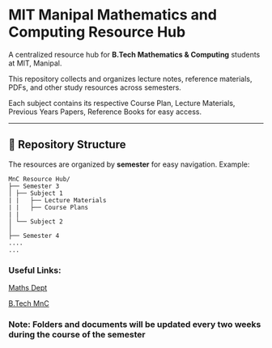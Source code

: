# MIT Manipal Mathematics and Computing Resource Hub

A centralized resource hub for **B.Tech Mathematics & Computing** students at MIT, Manipal.  

This repository collects and organizes lecture notes, reference materials, PDFs, and other study resources across semesters. 

Each subject contains its respective Course Plan, Lecture Materials, Previous Years Papers, Reference Books for easy access.

---

## 📂 Repository Structure

The resources are organized by **semester** for easy navigation. Example:
```
MnC Resource Hub/
├── Semester 3
│ ├── Subject 1
| |   ├── Lecture Materials
| |   ├── Course Plans
| |
│ └── Subject 2
│
├── Semester 4
....
...
```

### Useful Links:
[Maths Dept](https://www.manipal.edu/mit/department-faculty/department-list/mathematics.html "MIT-M: Dept. of Mathematics") 

[B.Tech MnC](https://www.manipal.edu/mit/program-list/btech/BTech-Mathematics-and-Computing.html "MIT-M: B.Tech MnC")






 ### Note: Folders and documents will be updated every two weeks during the course of the semester




